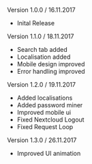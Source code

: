 Version 1.0.0 / 16.11.2017
- Inital Release

Version 1.1.0 / 18.11.2017
- Search tab added
- Localisation added
- Mobile design improved
- Error handling improved

Version 1.2.0 / 19.11.2017
- Added localisations
- Added password miner
- Improved mobile ui
- Fixed Nextcloud Logout
- Fixed Request Loop

Version 1.3.0 / 26.11.2017
- Improved UI animation